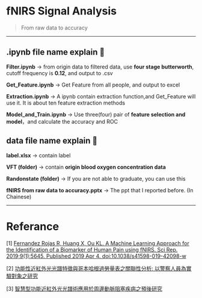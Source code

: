# fNIRS Signal Analysis
> From raw data to accuracy

------
## .ipynb file name explain 🔰

**Filter.ipynb** $\rightarrow$ from origin data to filtered data, use **four stage butterworth**, cutoff frequency is **0.12**, and output to .csv 

**Get_Feature.ipynb** $\rightarrow$ Get Feature from all people, and output to excel 

**Extraction.ipynb** $\rightarrow$ A ipynb contain extraction function,and Get_Feature will use it. It is about ten feature extraction methods

**Model_and_Train.ipynb** $\rightarrow$ Use three(four) pair of **feature selection and model**，and calculate the accuracy and ROC 


## data file name explain 🔰

**label.xlsx** $\rightarrow$ contain label

**VFT (folder)** $\rightarrow$ contain **origin blood oxygen concentration data**

**Randonstate (folder)** $\rightarrow$ If you are not able to graduate, you can use this

**fNIRS from raw data to  accuracy.pptx** $\rightarrow$ The ppt that I reported before. (In Chainese)

---


# Referance
[1] [Fernandez Rojas R, Huang X, Ou KL. A Machine Learning Approach for the Identification of a Biomarker of Human Pain using fNIRS. Sci Rep. 2019;9(1):5645. Published 2019 Apr 4. doi:10.1038/s41598-019-42098-w](https://www.ncbi.nlm.nih.gov/pmc/articles/PMC6449551/)

[2] [功能性近紅外光光譜特徵與哥本哈根過勞量表之關聯性分析: 以警察人員為實驗對象之研究](https://ndltd.ncl.edu.tw/cgi-bin/gs32/gsweb.cgi/ccd=4a2sQ0/record?r1=3&h1=1)

[3] [智慧型功能近紅外光光譜術應用於周邊動脈阻塞疾病之預後研究](https://ndltd.ncl.edu.tw/cgi-bin/gs32/gsweb.cgi/ccd=4a2sQ0/record?r1=5&h1=1)

